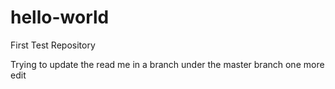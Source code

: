 # hello-world
First Test Repository

Trying to update the read me in a branch under the master branch
one more edit

